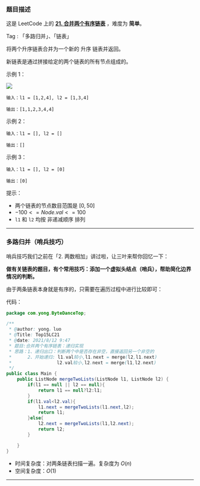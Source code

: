 ### 题目描述

这是 LeetCode 上的 **[21. 合并两个有序链表](https://leetcode-cn.com/problems/merge-two-sorted-lists/solution/shua-chuan-lc-shuang-zhi-zhen-jie-fa-sha-b22z/)** ，难度为 **简单**。

Tag : 「多路归并」、「链表」

将两个升序链表合并为一个新的 升序 链表并返回。

新链表是通过拼接给定的两个链表的所有节点组成的。 

示例 1：

![](https://assets.leetcode.com/uploads/2020/10/03/merge_ex1.jpg)

```
输入：l1 = [1,2,4], l2 = [1,3,4]

输出：[1,1,2,3,4,4]
```

示例 2：

```
输入：l1 = [], l2 = []

输出：[]
```

示例 3：

```
输入：l1 = [], l2 = [0]

输出：[0]
```

提示：

* 两个链表的节点数目范围是 $[0, 50]$
* $-100 <= Node.val <= 100$
* `l1` 和 `l2` 均按 非递减顺序 排列

---

### 多路归并（哨兵技巧）

哨兵技巧我们之前在「2. 两数相加」讲过啦，让三叶来帮你回忆一下：

**做有关链表的题目，有个常用技巧：添加一个虚拟头结点（哨兵），帮助简化边界情况的判断。**

由于两条链表本身就是有序的，只需要在遍历过程中进行比较即可：

代码：

```Java
package com.yong.ByteDanceTop;

/**
 * @author: yong。luo
 * @Title: Top15LC21
 * @date: 2021/8/12 9:47
 * 题目:合并两个有序链表：递归实现
 * 思路：1、递归出口：判断两个中是否存在非空，直接返回另一个非空的
 *      2、开始递归: l1.val较小,l1.next = merge(l2,l1.next)
 *                 l2.val较小,l2.next = merge(l1,l2.next)
 */
public class Main {
    public ListNode mergeTwoLists(ListNode l1, ListNode l2) {
        if(l1 == null || l2 == null){
            return l1 == null?l2:l1;
        }
        if(l1.val<l2.val){
            l1.next = mergeTwoLists(l1.next,l2);
            return l1;
        }else{
            l2.next = mergeTwoLists(l1,l2.next);
            return l2;
        }

    }
}


```

* 时间复杂度：对两条链表扫描一遍。复杂度为 $O(n)$
* 空间复杂度：$O(1)$

---


